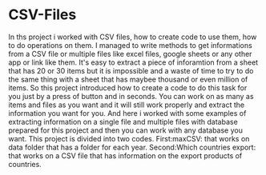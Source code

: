 # CSV-Files
In ths project i worked with CSV files, how to create code to use them, how to do operations on them.
I managed to write methods to get informations from a CSV file or multiple files like excel files, google sheets or any other app or link like them.
It's easy to extract a piece of inforamtion from a sheet that has 20 or 30 items but it is impossible and a waste of time to try to do the same thing with a sheet that has maybee thousand or even million of items.
So this project introduced how to create a code to do this task for you just by a press of button and in seconds.
You can work on as many as items and files as you want and it will still work properly and extract the information you want for you.
And here i worked with some examples of extracting information on a single file and multiple files with database prepared for this project and then you can work with any database you want.
This project is divided into two codes. 
First:maxCSV: that works on data folder that has a folder for each year.
Second:Which countries export: that works on a CSV file that has information on the export products of countries.
